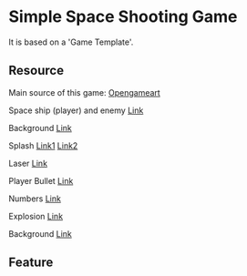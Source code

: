 # Simple Space Shooting Game

It is based on a 'Game Template'.

## Resource

Main source of this game: [Opengameart](http://opengameart.org) 

Space ship (player) and enemy [Link](https://opengameart.org/content/space-shooter-ships-and-sprites-from-the-game-frozen-moons)

Background [Link](https://opengameart.org/content/grid-hud)

Splash [Link1](https://opengameart.org/content/splash-effect-32x32) [Link2](https://opengameart.org/content/water-splash)

Laser [Link](https://opengameart.org/content/laser-effect-sheet)

Player Bullet [Link](https://opengameart.org/content/m484-lightning-weapon)

Numbers [Link](https://opengameart.org/content/numbers-collection)

Explosion [Link](https://opengameart.org/content/explosion)

Background [Link](https://opengameart.org/content/stars-parallax-backgrounds)
## Feature
